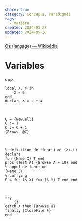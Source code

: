 ```yaml
---  
share: true  
category: Concepts, Paradigmes  
tags:  
  - matière  
created: 2024-05-27  
updated: 2024-05-28  
---  
```

[Oz (langage) — Wikipédia](https://fr.wikipedia.org/wiki/Oz_(langage))  
# Variables  
upp  
```oz title="variables"  
local X, Y in  
	X = 6   
end  
declare X = 2 + 8  
```  
&nbsp;  
```oz title="Cellules"  
C = {NewCell}  
C := 1  
C := C + 1  
{Browse @C}  
```  
&nbsp;  
```oz title="Fonctions"  
% définition de *fonction* (λx.t)  
declare  
fun {Name X} T end  
proc {Test A} {Browse A + 10} end  
% appel de fonction  
{Name 5}  
% currying  
F = fun {$ X} fun {$ Y} T end end  
```  
&nbsp;  
```oz title="execptions"  
try  
	{}  
catch X then {Browse X}   
finally {CloseFile F}  
end  
```  

